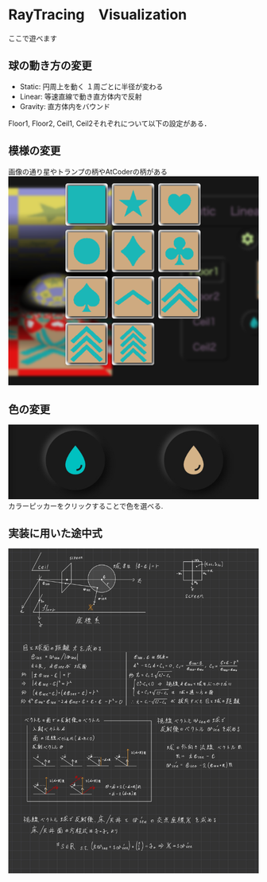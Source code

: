 
# RayTracing　Visualization
ここで遊べます
## 球の動き方の変更
- Static: 円周上を動く １周ごとに半径が変わる
- Linear: 等速直線で動き直方体内で反射
- Gravity: 直方体内をバウンド

Floor1, Floor2, Ceil1, Ceil2それぞれについて以下の設定がある．
## 模様の変更
画像の通り星やトランプの柄やAtCoderの柄がある
<img src="https://github.com/cijb-7724/raytracing/blob/main/public/tile-pattern.png" alt="模様の種類" />
## 色の変更
<img src="https://github.com/cijb-7724/raytracing/blob/main/public/color-picker.jpg" alt="カラーピッカー" />
カラーピッカーをクリックすることで色を選べる.

## 実装に用いた途中式
<img src="https://github.com/cijb-7724/raytracing/blob/main/public/explanation.jpg" alt="説明画像" />
